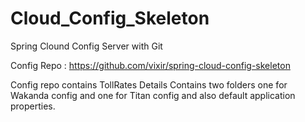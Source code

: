# Cloud_Config_Skeleton
Spring Clound Config Server with Git


Config Repo : https://github.com/vixir/spring-cloud-config-skeleton

Config repo contains TollRates Details 
Contains two folders one for Wakanda config and one for Titan config and also default application properties.
